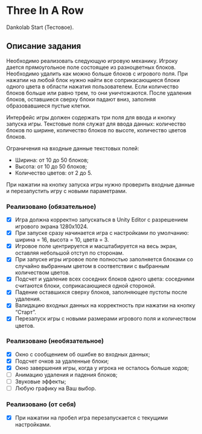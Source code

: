 # Three In A Row
Dankolab Start (Тестовое).

## Описание задания
Необходимо реализовать следующую игровую механику. Игроку дается прямоугольное поле состоящее из разноцветных блоков. Необходимо удалить как можно больше блоков с игрового поля. При нажатии на любой блок нужно найти все соприкасающиеся блоки одного цвета в области нажатия пользователем. Если количество блоков больше или равно трем, то они уничтожаются. После удаления блоков, оставшиеся сверху блоки падают вниз, заполняя образовавшиеся пустые клетки.

Интерфейс игры должен содержать три поля для ввода и кнопку запуска игры. Текстовые поля служат для ввода данных: количество блоков по ширине, количество блоков по высоте, количество цветов блоков.

Ограничения на входные данные текстовых полей: 
- Ширина: от 10 до 50 блоков;
- Высота: от 10 до 50 блоков;
- Количество цветов: от 2 до 5.

При нажатии на кнопку запуска игры нужно проверить входные данные и перезапустить игру с новыми параметрами. 

### Реализовано (обязательное)

- [x] Игра должна корректно запускаться в Unity Editor с разрешением игрового экрана 1280x1024.
- [x] При запуске сразу начинается игра с настройками по умолчанию: ширина = 16, высота = 10, цвета = 3.
- [x] Игровое поле центрируется и масштабируется на весь экран, оставляя небольшой отступ по сторонам.
- [x] При запуске игры игровое поле полностью заполняется блоками со случайно выбранным цветом в соответствии с выбранным количеством цветов.
- [x] Подсчет и удаление всех соседних блоков одного цвета: соседними считаются блоки, соприкасающиеся одной стороной.
- [x] Падение оставшихся сверху блоков, заполняющее пустоты после удаления.
- [x] Валидацию входных данных на корректность при нажатии на кнопку “Старт”.
- [x] Перезапуск игры с новыми размерами игрового поля и количеством цветов.

### Реализовано (необязательное)

- [x] Окно с сообщением об ошибке во входных данных;
- [x] Подсчет очков за удаленные блоки;
- [x] Окно завершения игры, когда у игрока не осталось больше ходов;
- [ ] Анимацию удаления и падения блоков;
- [ ] Звуковые эффекты;
- [ ] Любую графику на Ваш выбор.

### Реализовано (от себя)

- [x] При нажатии на пробел игра перезапускается с текущими настройками.
